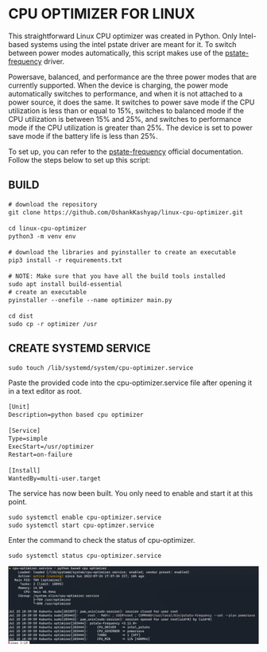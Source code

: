 # CPU OPTIMIZER FOR LINUX
This straightforward Linux CPU optimizer was created in Python. Only Intel-based systems using the intel pstate driver are meant for it. To switch between power modes automatically, this script makes use of the [pstate-frequency](https://github.com/pyamsoft/pstate-frequency) driver.

Powersave, balanced, and performance are the three power modes that are currently supported. When the device is charging, the power mode automatically switches to performance, and when it is not attached to a power source, it does the same. It switches to power save mode if the CPU utilization is less than or equal to 15%, switches to balanced mode if the CPU utilization is between 15% and 25%, and switches to performance mode if the CPU utilization is greater than 25%. The device is set to power save mode if the battery life is less than 25%.

To set up, you can refer to the [pstate-frequency](https://github.com/pyamsoft/pstate-frequency) official documentation. Follow the steps below to set up this script:

## BUILD
```
# download the repository
git clone https://github.com/OshankKashyap/linux-cpu-optimizer.git

cd linux-cpu-optimizer
python3 -m venv env

# download the libraries and pyinstaller to create an executable
pip3 install -r requirements.txt

# NOTE: Make sure that you have all the build tools installed
sudo apt install build-essential 
# create an executable
pyinstaller --onefile --name optimizer main.py

cd dist
sudo cp -r optimizer /usr
```

## CREATE SYSTEMD SERVICE
```
sudo touch /lib/systemd/system/cpu-optimizer.service
```

Paste the provided code into the cpu-optimizer.service file after opening it in a text editor as root.
```
[Unit]
Description=python based cpu optimizer

[Service]
Type=simple
ExecStart=/usr/optimizer
Restart=on-failure

[Install]
WantedBy=multi-user.target
```

The service has now been built. You only need to enable and start it at this point.
```
sudo systemctl enable cpu-optimizer.service
sudo systemctl start cpu-optimzer.service
```

Enter the command to check the status of cpu-optimizer.
```
sudo systemctl status cpu-optimizer.service
```
![plot](assets/images/service-status.png)